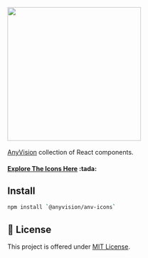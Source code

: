 
<p>
  <img width="300" src="https://anyvision.co/boss/wp-content/uploads/2016/01/anyvision_logo_bbw-1.png">

  </br>
  </br>
  <span>
    <a href="https://www.anyvision.co/">AnyVision</a> collection of React components.
  </span>

</p>

<h4>
  <a href="http://storybook.anyvision.co/?path=/story/icons-icons--all">Explore The Icons Here</a> :tada:
</h4>

## Install
```bash
npm install `@anyvision/anv-icons`
```

## 📝 License

This project is offered under [MIT License](https://github.com/AnyVisionltd/anv-icons/blob/development/LICENSE).
